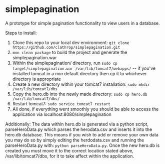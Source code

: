 # simplepagination

A prototype for simple pagination functionality to view users in a database. 

Steps to install:

1. Clone this repo to your local dev environment: 
    `git clone https://github.com/clathrop/simplepagination.git` 
2. `mvn clean package` to build the project and generate the simplepagination.war
3. Within the simplepagination/ directory, run `sudo cp target/simplepagination.war /var/lib/tomcat7/webapps/` -- if you've installed tomcat in a non default directory then cp it to whichever directory is appropriate
4. Create a new directory within your tomcat7 installation: `sudo mkdir /var/lib/tomcat7/dbs`
5. Copy the hero.db into the newly made directory: `sudo cp hero.db /var/lib/tomcat7/dbs/`
6. Restart tomcat7: `sudo service tomcat7 restart`
7. All done, if everything went smoothly you should be able to access the application via localhost:8080/simplepagination


Additionally:
The data within hero.db is generated via a python script, parseHeroData.py which parses the herodata.csv and inserts it into the hero.db database. This means if you wish to add or remove your own data you may do so by simply editing the herdodata.csv and running the parseHeroData.py with: `python parseHeroData.py`. Once the new hero.db is created you must move it to the correct location stated above, /var/lib/tomcat7/dbs, for it to take affect within the application.
